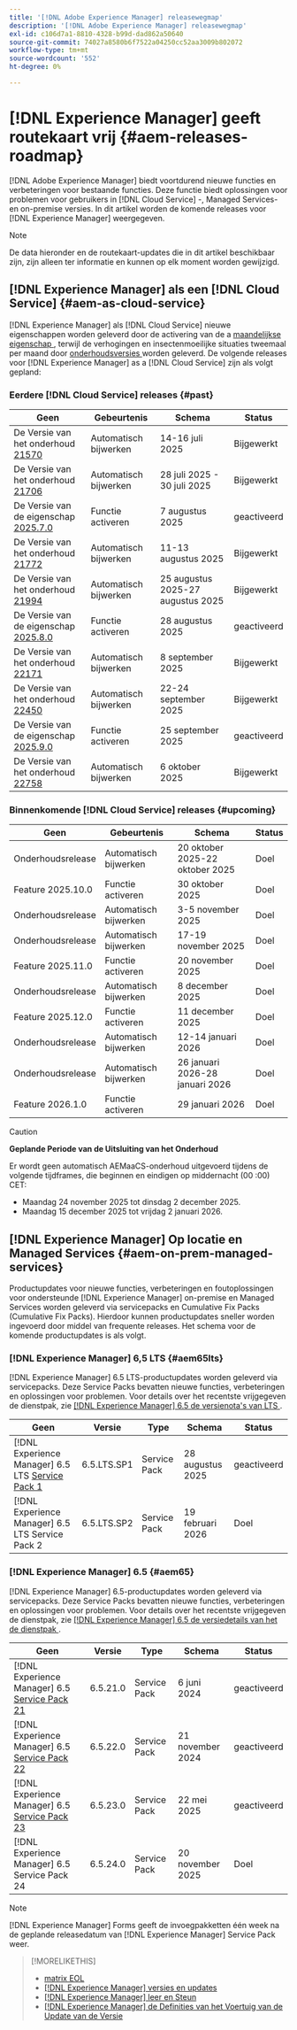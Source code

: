 ```yaml
---
title: '[!DNL Adobe Experience Manager] releasewegmap'
description: '[!DNL Adobe Experience Manager] releasewegmap'
exl-id: c106d7a1-8810-4328-b99d-dad862a50640
source-git-commit: 74027a8580b6f7522a04250cc52aa3009b802072
workflow-type: tm+mt
source-wordcount: '552'
ht-degree: 0%

---
```



# [!DNL Experience Manager] geeft routekaart vrij {#aem-releases-roadmap}

[!DNL Adobe Experience Manager] biedt voortdurend nieuwe functies en verbeteringen voor bestaande functies. Deze functie biedt oplossingen voor problemen voor gebruikers in [!DNL Cloud Service] -, Managed Services- en on-premise versies. In dit artikel worden de komende releases voor [!DNL Experience Manager] weergegeven.

>[!NOTE]
>
>De data hieronder en de routekaart-updates die in dit artikel beschikbaar zijn, zijn alleen ter informatie en kunnen op elk moment worden gewijzigd.

## [!DNL Experience Manager] als een [!DNL Cloud Service] {#aem-as-cloud-service}

[!DNL Experience Manager] als [!DNL Cloud Service] nieuwe eigenschappen worden geleverd door de activering van de a [ maandelijkse eigenschap ](https://experienceleague.adobe.com/en/docs/experience-manager-cloud-service/content/release-notes/release-notes/release-notes-current), terwijl de verhogingen en insectenmoeilijke situaties tweemaal per maand door [ onderhoudsversies ](https://experienceleague.adobe.com/en/docs/experience-manager-cloud-service/content/release-notes/maintenance/latest) worden geleverd.
De volgende releases voor [!DNL Experience Manager] as a [!DNL Cloud Service] zijn als volgt gepland:

### Eerdere [!DNL Cloud Service] releases {#past}

| Geen | Gebeurtenis | Schema | Status |
|---|---|---|---|
| De Versie van het onderhoud [ 21570 ](https://experienceleague.adobe.com/en/docs/experience-manager-cloud-service/content/release-notes/maintenance/2025/2025-7-0#21570) | Automatisch bijwerken | 14-16 juli 2025 | Bijgewerkt |
| De Versie van het onderhoud [ 21706 ](https://experienceleague.adobe.com/en/docs/experience-manager-cloud-service/content/release-notes/maintenance/2025/2025-7-0#21706) | Automatisch bijwerken | 28 juli 2025 - 30 juli 2025 | Bijgewerkt |
| De Versie van de eigenschap [ 2025.7.0 ](https://experienceleague.adobe.com/en/docs/experience-manager-cloud-service/content/release-notes/release-notes/2025/release-notes-2025-7-0) | Functie activeren | 7 augustus 2025 | geactiveerd |
| De Versie van het onderhoud [ 21772 ](https://experienceleague.adobe.com/en/docs/experience-manager-cloud-service/content/release-notes/maintenance/2025/2025-8-0#21772) | Automatisch bijwerken | 11-13 augustus 2025 | Bijgewerkt |
| De Versie van het onderhoud [ 21994 ](https://experienceleague.adobe.com/en/docs/experience-manager-cloud-service/content/release-notes/maintenance/2025/2025-8-0#21994) | Automatisch bijwerken | 25 augustus 2025-27 augustus 2025 | Bijgewerkt |
| De Versie van de eigenschap [ 2025.8.0 ](https://experienceleague.adobe.com/en/docs/experience-manager-cloud-service/content/release-notes/release-notes/2025/release-notes-2025-8-0) | Functie activeren | 28 augustus 2025 | geactiveerd |
| De Versie van het onderhoud [ 22171 ](https://experienceleague.adobe.com/en/docs/experience-manager-cloud-service/content/release-notes/maintenance/2025/2025-9-0#22171) | Automatisch bijwerken | 8 september 2025 | Bijgewerkt |
| De Versie van het onderhoud [ 22450 ](https://experienceleague.adobe.com/en/docs/experience-manager-cloud-service/content/release-notes/maintenance/2025/2025-9-0#22450) | Automatisch bijwerken | 22-24 september 2025 | Bijgewerkt |
| De Versie van de eigenschap [ 2025.9.0 ](https://experienceleague.adobe.com/en/docs/experience-manager-cloud-service/content/release-notes/release-notes/release-notes-current) | Functie activeren | 25 september 2025 | geactiveerd |
| De Versie van het onderhoud [ 22758 ](https://experienceleague.adobe.com/en/docs/experience-manager-cloud-service/content/release-notes/maintenance/latest) | Automatisch bijwerken | 6 oktober 2025 | Bijgewerkt |

### Binnenkomende [!DNL Cloud Service] releases {#upcoming}

| Geen | Gebeurtenis | Schema | Status |
|---|---|---|---|
| Onderhoudsrelease | Automatisch bijwerken | 20 oktober 2025-22 oktober 2025 | Doel |
| Feature 2025.10.0 | Functie activeren | 30 oktober 2025 | Doel |
| Onderhoudsrelease | Automatisch bijwerken | 3-5 november 2025 | Doel |
| Onderhoudsrelease | Automatisch bijwerken | 17-19 november 2025 | Doel |
| Feature 2025.11.0 | Functie activeren | 20 november 2025 | Doel |
| Onderhoudsrelease | Automatisch bijwerken | 8 december 2025 | Doel |
| Feature 2025.12.0 | Functie activeren | 11 december 2025 | Doel |
| Onderhoudsrelease | Automatisch bijwerken | 12-14 januari 2026 | Doel |
| Onderhoudsrelease | Automatisch bijwerken | 26 januari 2026-28 januari 2026 | Doel |
| Feature 2026.1.0 | Functie activeren | 29 januari 2026 | Doel |

>[!CAUTION]
>
>**Geplande Periode van de Uitsluiting van het Onderhoud**
>
> Er wordt geen automatisch AEMaaCS-onderhoud uitgevoerd tijdens de volgende tijdframes, die beginnen en eindigen op middernacht (00 :00) CET:
>
>* Maandag 24 november 2025 tot dinsdag 2 december 2025.
>* Maandag 15 december 2025 tot vrijdag 2 januari 2026.

## [!DNL Experience Manager] Op locatie en Managed Services {#aem-on-prem-managed-services}

Productupdates voor nieuwe functies, verbeteringen en foutoplossingen voor ondersteunde [!DNL Experience Manager] on-premise en Managed Services worden geleverd via servicepacks en Cumulative Fix Packs (Cumulative Fix Packs). Hierdoor kunnen productupdates sneller worden ingevoerd door middel van frequente releases. Het schema voor de komende productupdates is als volgt.

### [!DNL Experience Manager] 6,5 LTS {#aem65lts}

[!DNL Experience Manager] 6.5 LTS-productupdates worden geleverd via servicepacks. Deze Service Packs bevatten nieuwe functies, verbeteringen en oplossingen voor problemen. Voor details over het recentste vrijgegeven de dienstpak, zie [[!DNL Experience Manager]  6.5 de versienota&#39;s van LTS ](https://experienceleague.adobe.com/en/docs/experience-manager-65-lts/content/release-notes/release-notes).

| Geen | Versie | Type | Schema | Status |
|---|---|---|---|---|
| [!DNL Experience Manager] 6.5 LTS [ Service Pack 1 ](https://experienceleague.adobe.com/en/docs/experience-manager-65-lts/content/release-notes/release-notes) | 6.5.LTS.SP1 | Service Pack | 28 augustus 2025 | geactiveerd |
| [!DNL Experience Manager] 6.5 LTS Service Pack 2 | 6.5.LTS.SP2 | Service Pack | 19 februari 2026 | Doel |

### [!DNL Experience Manager] 6.5 {#aem65}

[!DNL Experience Manager] 6.5-productupdates worden geleverd via servicepacks. Deze Service Packs bevatten nieuwe functies, verbeteringen en oplossingen voor problemen. Voor details over het recentste vrijgegeven de dienstpak, zie [[!DNL Experience Manager]  6.5 de versiedetails van het de dienstpak ](https://experienceleague.adobe.com/en/docs/experience-manager-65/content/release-notes/release-notes).

| Geen | Versie | Type | Schema | Status |
|---|---|---|---|---|
| [!DNL Experience Manager] 6.5 [ Service Pack 21 ](https://experienceleague.adobe.com/en/docs/experience-manager-65/content/release-notes/service-pack/6-5-21) | 6.5.21.0 | Service Pack | 6 juni 2024 | geactiveerd |
| [!DNL Experience Manager] 6.5 [ Service Pack 22 ](https://experienceleague.adobe.com/en/docs/experience-manager-65/content/release-notes/service-pack/6-5-22) | 6.5.22.0 | Service Pack | 21 november 2024 | geactiveerd |
| [!DNL Experience Manager] 6.5 [ Service Pack 23 ](https://experienceleague.adobe.com/en/docs/experience-manager-65/content/release-notes/release-notes) | 6.5.23.0 | Service Pack | 22 mei 2025 | geactiveerd |
| [!DNL Experience Manager] 6.5 Service Pack 24 | 6.5.24.0 | Service Pack | 20 november 2025 | Doel |

>[!NOTE]
>
>[!DNL Experience Manager] Forms geeft de invoegpakketten één week na de geplande releasedatum van [!DNL Experience Manager] Service Pack weer.

>[!MORELIKETHIS]
>
>* [ matrix EOL ](https://helpx.adobe.com/support/programs/eol-matrix.html)
>* [[!DNL Experience Manager]  versies en updates ](https://experienceleague.adobe.com/en/docs/experience-manager-release-information/aem-release-updates/aem-releases-updates)
>* [[!DNL Experience Manager]  leer en Steun ](https://experienceleague.adobe.com/en/docs/experience-manager-cloud-service)
>* [[!DNL Experience Manager]  de Definities van het Voertuig van de Update van de Versie ](/help/using/update-release-vehicle-definitions.md)
